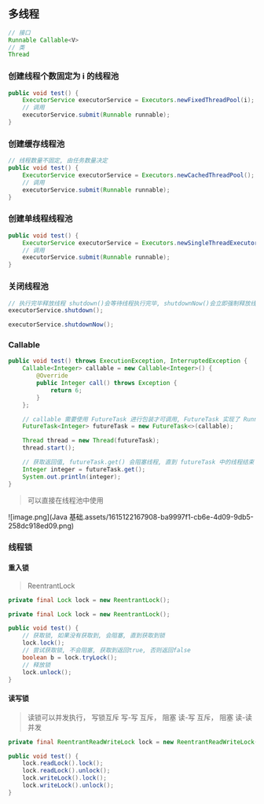 ## 多线程
```java
// 接口
Runnable Callable<V>
// 类
Thread
```
### 创建线程个数固定为 i 的线程池
```java
public void test() {
    ExecutorService executorService = Executors.newFixedThreadPool(i);
    // 调用
    executorService.submit(Runnable runnable);
}
```
### 创建缓存线程池
```java
// 线程数量不固定, 由任务数量决定
public void test() {
    ExecutorService executorService = Executors.newCachedThreadPool();
    // 调用
    executorService.submit(Runnable runnable);
}
```
### 创建单线程线程池
```java
public void test() {
    ExecutorService executorService = Executors.newSingleThreadExecutor();
    // 调用
    executorService.submit(Runnable runnable);
}
```
### 关闭线程池
```java
// 执行完毕释放线程 shutdown()会等待线程执行完毕, shutdownNow()会立即强制释放线程
executorService.shutdown();

executorService.shutdownNow();
```
### Callable
```java
public void test() throws ExecutionException, InterruptedException {
    Callable<Integer> callable = new Callable<Integer>() {
        @Override
        public Integer call() throws Exception {
            return 6;
        }
    };

    // callable 需要使用 FutureTask 进行包装才可调用, FutureTask 实现了 Runnable 接口
    FutureTask<Integer> futureTask = new FutureTask<>(callable);

    Thread thread = new Thread(futureTask);
    thread.start();

    // 获取返回值, futureTask.get() 会阻塞线程, 直到 futureTask 中的线程结束
    Integer integer = futureTask.get();
    System.out.println(integer);
}
```
> 可以直接在线程池中使用

![image.png](Java 基础.assets/1615122167908-ba9997f1-cb6e-4d09-9db5-258dc918ed09.png)
### 线程锁
#### 重入锁
> ReentrantLock

```java
private final Lock lock = new ReentrantLock();
```
```java
private final Lock lock = new ReentrantLock();

public void test() {
    // 获取锁, 如果没有获取到, 会阻塞, 直到获取到锁
    lock.lock();
    // 尝试获取锁, 不会阻塞, 获取到返回true, 否则返回false
    boolean b = lock.tryLock();
    // 释放锁
    lock.unlock();
}
```
#### 读写锁
> 

> 读锁可以并发执行， 写锁互斥
> 写-写 互斥， 阻塞
> 读-写 互斥， 阻塞
> 读-读 并发

```java
private final ReentrantReadWriteLock lock = new ReentrantReadWriteLock();

public void test() {
    lock.readLock().lock();
    lock.readLock().unlock();
    lock.writeLock().lock();
    lock.writeLock().unlock();
}
```
